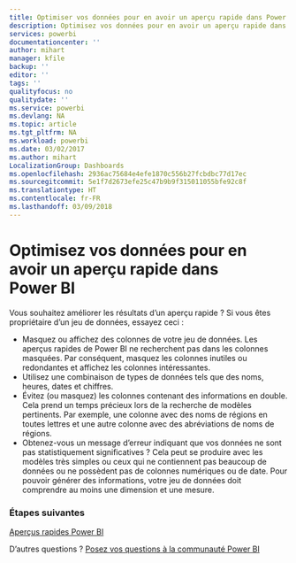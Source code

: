 ```yaml
---
title: Optimiser vos données pour en avoir un aperçu rapide dans Power BI
description: Optimisez vos données pour en avoir un aperçu rapide dans Power BI. Si Power BI ne trouve pas d’informations dans vos données, voici quelques opérations que vous pouvez effectuer.
services: powerbi
documentationcenter: ''
author: mihart
manager: kfile
backup: ''
editor: ''
tags: ''
qualityfocus: no
qualitydate: ''
ms.service: powerbi
ms.devlang: NA
ms.topic: article
ms.tgt_pltfrm: NA
ms.workload: powerbi
ms.date: 03/02/2017
ms.author: mihart
LocalizationGroup: Dashboards
ms.openlocfilehash: 2936ac75684e4efe1870c556b27fcbdbc77d17ec
ms.sourcegitcommit: 5e1f7d2673efe25c47b9b9f315011055bfe92c8f
ms.translationtype: HT
ms.contentlocale: fr-FR
ms.lasthandoff: 03/09/2018
---
```

# <a name="optimize-your-data-for-power-bi-quick-insights"></a>Optimisez vos données pour en avoir un aperçu rapide dans Power BI
Vous souhaitez améliorer les résultats d’un aperçu rapide ?  Si vous êtes propriétaire d’un jeu de données, essayez ceci :

* Masquez ou affichez des colonnes de votre jeu de données. Les aperçus rapides de Power BI ne recherchent pas dans les colonnes masquées.  Par conséquent, masquez les colonnes inutiles ou redondantes et affichez les colonnes intéressantes.
* Utilisez une combinaison de types de données tels que des noms, heures, dates et chiffres.
* Évitez (ou masquez) les colonnes contenant des informations en double.  Cela prend un temps précieux lors de la recherche de modèles pertinents.  Par exemple, une colonne avec des noms de régions en toutes lettres et une autre colonne avec des abréviations de noms de régions.
* Obtenez-vous un message d’erreur indiquant que vos données ne sont pas statistiquement significatives ?  Cela peut se produire avec les modèles très simples ou ceux qui ne contiennent pas beaucoup de données ou ne possèdent pas de colonnes numériques ou de date. Pour pouvoir générer des informations, votre jeu de données doit comprendre au moins une dimension et une mesure.

### <a name="next-steps"></a>Étapes suivantes
[Aperçus rapides Power BI](service-insights.md)

D’autres questions ? [Posez vos questions à la communauté Power BI](http://community.powerbi.com/)

